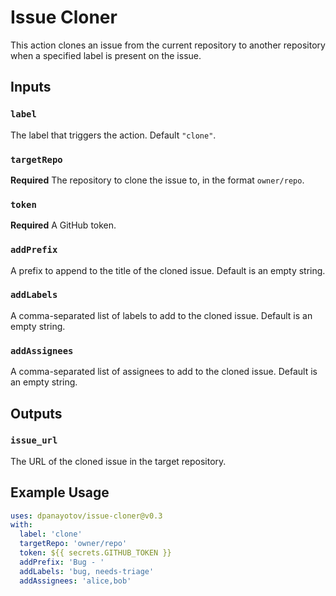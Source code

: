 # Issue Cloner

This action clones an issue from the current repository to another repository when a specified label is present on the issue.

## Inputs

### `label`
The label that triggers the action. Default `"clone"`.

### `targetRepo`
**Required** The repository to clone the issue to, in the format `owner/repo`.

### `token`
**Required** A GitHub token.

### `addPrefix`
A prefix to append to the title of the cloned issue. Default is an empty string.

### `addLabels`
A comma-separated list of labels to add to the cloned issue. Default is an empty string.

### `addAssignees`
A comma-separated list of assignees to add to the cloned issue. Default is an empty string.


## Outputs

### `issue_url`
The URL of the cloned issue in the target repository.

## Example Usage

```yaml
uses: dpanayotov/issue-cloner@v0.3
with:
  label: 'clone'
  targetRepo: 'owner/repo'
  token: ${{ secrets.GITHUB_TOKEN }}
  addPrefix: 'Bug - '
  addLabels: 'bug, needs-triage'
  addAssignees: 'alice,bob'

